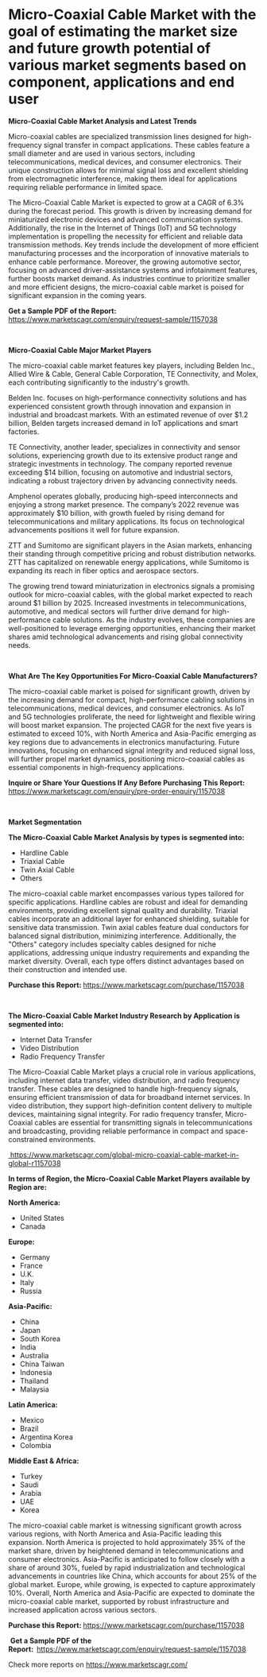 <p><h1>Micro-Coaxial Cable Market with the goal of estimating the market size and future growth potential of various market segments based on component, applications and end user</h1></p><p><strong>Micro-Coaxial Cable Market Analysis and Latest Trends</strong></p>
<p><p>Micro-coaxial cables are specialized transmission lines designed for high-frequency signal transfer in compact applications. These cables feature a small diameter and are used in various sectors, including telecommunications, medical devices, and consumer electronics. Their unique construction allows for minimal signal loss and excellent shielding from electromagnetic interference, making them ideal for applications requiring reliable performance in limited space.</p><p>The Micro-Coaxial Cable Market is expected to grow at a CAGR of 6.3% during the forecast period. This growth is driven by increasing demand for miniaturized electronic devices and advanced communication systems. Additionally, the rise in the Internet of Things (IoT) and 5G technology implementation is propelling the necessity for efficient and reliable data transmission methods. Key trends include the development of more efficient manufacturing processes and the incorporation of innovative materials to enhance cable performance. Moreover, the growing automotive sector, focusing on advanced driver-assistance systems and infotainment features, further boosts market demand. As industries continue to prioritize smaller and more efficient designs, the micro-coaxial cable market is poised for significant expansion in the coming years.</p></p>
<p><strong>Get a Sample PDF of the Report:&nbsp;</strong> <a href="https://www.marketscagr.com/enquiry/request-sample/1157038?utm_campaign=2990&utm_medium=2&utm_source=Github&utm_content=ia&utm_term=21032025&utm_id=micro-coaxial-cable">https://www.marketscagr.com/enquiry/request-sample/1157038</a></p>
<p>&nbsp;</p>
<p><strong>Micro-Coaxial Cable Major Market Players</strong></p>
<p><p>The micro-coaxial cable market features key players, including Belden Inc., Allied Wire & Cable, General Cable Corporation, TE Connectivity, and Molex, each contributing significantly to the industry's growth. </p><p>Belden Inc. focuses on high-performance connectivity solutions and has experienced consistent growth through innovation and expansion in industrial and broadcast markets. With an estimated revenue of over $1.2 billion, Belden targets increased demand in IoT applications and smart factories.</p><p>TE Connectivity, another leader, specializes in connectivity and sensor solutions, experiencing growth due to its extensive product range and strategic investments in technology. The company reported revenue exceeding $14 billion, focusing on automotive and industrial sectors, indicating a robust trajectory driven by advancing connectivity needs.</p><p>Amphenol operates globally, producing high-speed interconnects and enjoying a strong market presence. The company’s 2022 revenue was approximately $10 billion, with growth fueled by rising demand for telecommunications and military applications. Its focus on technological advancements positions it well for future expansion.</p><p>ZTT and Sumitomo are significant players in the Asian markets, enhancing their standing through competitive pricing and robust distribution networks. ZTT has capitalized on renewable energy applications, while Sumitomo is expanding its reach in fiber optics and aerospace sectors.</p><p>The growing trend toward miniaturization in electronics signals a promising outlook for micro-coaxial cables, with the global market expected to reach around $1 billion by 2025. Increased investments in telecommunications, automotive, and medical sectors will further drive demand for high-performance cable solutions. As the industry evolves, these companies are well-positioned to leverage emerging opportunities, enhancing their market shares amid technological advancements and rising global connectivity needs.</p></p>
<p>&nbsp;</p>
<p><strong>What Are The Key Opportunities For Micro-Coaxial Cable Manufacturers?</strong></p>
<p><p>The micro-coaxial cable market is poised for significant growth, driven by the increasing demand for compact, high-performance cabling solutions in telecommunications, medical devices, and consumer electronics. As IoT and 5G technologies proliferate, the need for lightweight and flexible wiring will boost market expansion. The projected CAGR for the next five years is estimated to exceed 10%, with North America and Asia-Pacific emerging as key regions due to advancements in electronics manufacturing. Future innovations, focusing on enhanced signal integrity and reduced signal loss, will further propel market dynamics, positioning micro-coaxial cables as essential components in high-frequency applications.</p></p>
<p><strong>Inquire or Share Your Questions If Any Before Purchasing This Report:</strong> <a href="https://www.marketscagr.com/enquiry/pre-order-enquiry/1157038?utm_campaign=2990&utm_medium=2&utm_source=Github&utm_content=ia&utm_term=21032025&utm_id=micro-coaxial-cable">https://www.marketscagr.com/enquiry/pre-order-enquiry/1157038</a></p>
<p>&nbsp;</p>
<p><strong>Market Segmentation</strong></p>
<p><strong>The Micro-Coaxial Cable Market Analysis by types is segmented into:</strong></p>
<p><ul><li>Hardline Cable</li><li>Triaxial Cable</li><li>Twin Axial Cable</li><li>Others</li></ul></p>
<p><p>The micro-coaxial cable market encompasses various types tailored for specific applications. Hardline cables are robust and ideal for demanding environments, providing excellent signal quality and durability. Triaxial cables incorporate an additional layer for enhanced shielding, suitable for sensitive data transmission. Twin axial cables feature dual conductors for balanced signal distribution, minimizing interference. Additionally, the "Others" category includes specialty cables designed for niche applications, addressing unique industry requirements and expanding the market diversity. Overall, each type offers distinct advantages based on their construction and intended use.</p></p>
<p><strong>Purchase this Report:&nbsp;</strong><a href="https://www.marketscagr.com/purchase/1157038?utm_campaign=2990&utm_medium=2&utm_source=Github&utm_content=ia&utm_term=21032025&utm_id=micro-coaxial-cable">https://www.marketscagr.com/purchase/1157038</a></p>
<p>&nbsp;</p>
<p><strong>The Micro-Coaxial Cable Market Industry Research by Application is segmented into:</strong></p>
<p><ul><li>Internet Data Transfer</li><li>Video Distribution</li><li>Radio Frequency Transfer</li></ul></p>
<p><p>The Micro-Coaxial Cable Market plays a crucial role in various applications, including internet data transfer, video distribution, and radio frequency transfer. These cables are designed to handle high-frequency signals, ensuring efficient transmission of data for broadband internet services. In video distribution, they support high-definition content delivery to multiple devices, maintaining signal integrity. For radio frequency transfer, Micro-Coaxial cables are essential for transmitting signals in telecommunications and broadcasting, providing reliable performance in compact and space-constrained environments.</p></p>
<p><a href="https://www.marketscagr.com/global-micro-coaxial-cable-market-in-global-r1157038?utm_campaign=2990&utm_medium=2&utm_source=Github&utm_content=ia&utm_term=21032025&utm_id=micro-coaxial-cable">&nbsp;https://www.marketscagr.com/global-micro-coaxial-cable-market-in-global-r1157038</a></p>
<p><strong>In terms of Region, the Micro-Coaxial Cable Market Players available by Region are:</strong></p>
<p>
    <p> <strong> North America: </strong>
        <ul>
            <li>United States</li>
            <li>Canada</li>
        </ul>
        </p> 
    <p> <strong> Europe: </strong>
        <ul>
            <li>Germany</li>
            <li>France</li>
            <li>U.K.</li>
            <li>Italy</li>
            <li>Russia</li>
        </ul>
        </p> 
    <p> <strong> Asia-Pacific: </strong>
        <ul>
            <li>China</li>
            <li>Japan</li>
            <li>South Korea</li>
            <li>India</li>
            <li>Australia</li>
            <li>China Taiwan</li>
            <li>Indonesia</li>
            <li>Thailand</li>
            <li>Malaysia</li>
        </ul>
        </p> 
    <p> <strong> Latin America: </strong>
        <ul>
            <li>Mexico</li>
            <li>Brazil</li>
            <li>Argentina Korea</li>
            <li>Colombia</li>
        </ul>
        </p> 
    <p> <strong> Middle East & Africa: </strong>
        <ul>
            <li>Turkey</li>
            <li>Saudi</li>
            <li>Arabia</li>
            <li>UAE</li>
            <li>Korea</li>
        </ul>
    </p>
    </p>
<p><p>The micro-coaxial cable market is witnessing significant growth across various regions, with North America and Asia-Pacific leading this expansion. North America is projected to hold approximately 35% of the market share, driven by heightened demand in telecommunications and consumer electronics. Asia-Pacific is anticipated to follow closely with a share of around 30%, fueled by rapid industrialization and technological advancements in countries like China, which accounts for about 25% of the global market. Europe, while growing, is expected to capture approximately 10%. Overall, North America and Asia-Pacific are expected to dominate the micro-coaxial cable market, supported by robust infrastructure and increased application across various sectors.</p></p>
<p><strong>Purchase this Report: </strong><a href="https://www.marketscagr.com/purchase/1157038?utm_campaign=2990&utm_medium=2&utm_source=Github&utm_content=ia&utm_term=21032025&utm_id=micro-coaxial-cable">https://www.marketscagr.com/purchase/1157038</a></p>
<p>&nbsp;<strong>Get a Sample PDF of the Report:&nbsp;&nbsp;</strong><a href="https://www.marketscagr.com/enquiry/request-sample/1157038?utm_campaign=2990&utm_medium=2&utm_source=Github&utm_content=ia&utm_term=21032025&utm_id=micro-coaxial-cable">https://www.marketscagr.com/enquiry/request-sample/1157038</a></p>
<p><strong></strong></p>
<p>Check more reports on <a href="https://www.marketscagr.com/?utm_campaign=2990&utm_medium=2&utm_source=Github&utm_content=ia&utm_term=21032025&utm_id=micro-coaxial-cable">https://www.marketscagr.com/</a></p>